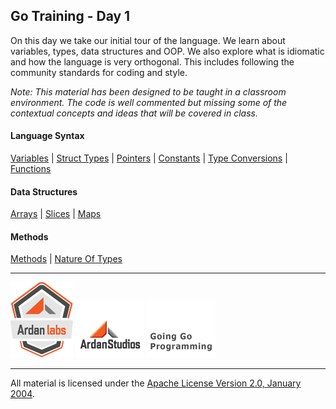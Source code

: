 ## Go Training - Day 1
On this day we take our initial tour of the language. We learn about variables, types, data structures and OOP. We also explore what is idiomatic and how the language is very orthogonal. This includes following the community standards for coding and style.

*Note: This material has been designed to be taught in a classroom environment. The code is well commented but missing some of the contextual concepts and ideas that will be covered in class.*

#### Language Syntax
[Variables](../variables/readme.md) | 
[Struct Types](../struct_types/readme.md) | 
[Pointers](../pointers/readme.md) | 
[Constants](../constants/readme.md) | 
[Type Conversions](../type_conversions/readme.md) | 
[Functions](../functions/readme.md)

#### Data Structures
[Arrays](../arrays/readme.md) | 
[Slices](../slices/readme.md) | 
[Maps](../maps/readme.md)

#### Methods
[Methods](../methods/readme.md) | 
[Nature Of Types](../using_pointers/readme.md)
___
[![Ardan Labs](images/ggt_logo.png)](http://www.ardanlabs.com)
[![Ardan Studios](images/ardan_logo.png)](http://www.ardanstudios.com)
[![GoingGo Blog](images/ggb_logo.png)](http://www.goinggo.net)
___
All material is licensed under the [Apache License Version 2.0, January 2004](http://www.apache.org/licenses/LICENSE-2.0).